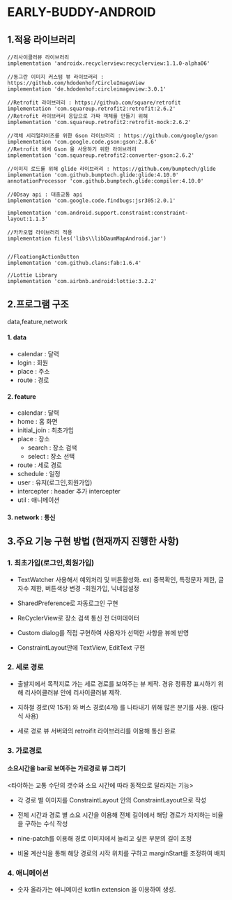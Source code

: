 # EARLY-BUDDY-ANDROID

## 1.적용 라이브러리


    //리사이클러뷰 라이브러리
    implementation 'androidx.recyclerview:recyclerview:1.1.0-alpha06'

    //동그란 이미지 커스텀 뷰 라이브러리 : https://github.com/hdodenhof/CircleImageView
    implementation 'de.hdodenhof:circleimageview:3.0.1'

    //Retrofit 라이브러리 : https://github.com/square/retrofit
    implementation 'com.squareup.retrofit2:retrofit:2.6.2'
    //Retrofit 라이브러리 응답으로 가짜 객체를 만들기 위해
    implementation 'com.squareup.retrofit2:retrofit-mock:2.6.2'

    //객체 시리얼라이즈를 위한 Gson 라이브러리 : https://github.com/google/gson
    implementation 'com.google.code.gson:gson:2.8.6'
    //Retrofit 에서 Gson 을 사용하기 위한 라이브러리
    implementation 'com.squareup.retrofit2:converter-gson:2.6.2'

    //이미지 로드를 위해 glide 라이브러리 : https://github.com/bumptech/glide
    implementation 'com.github.bumptech.glide:glide:4.10.0'
    annotationProcessor 'com.github.bumptech.glide:compiler:4.10.0'

    //ODsay api : 대중교통 api 
    implementation 'com.google.code.findbugs:jsr305:2.0.1'

    implementation 'com.android.support.constraint:constraint-layout:1.1.3'
    
    //카카오맵 라이브러리 적용
    implementation files('libs\\libDaumMapAndroid.jar')


    //FloationgActionButton
    implementation 'com.github.clans:fab:1.6.4'

    //Lottie Library
    implementation 'com.airbnb.android:lottie:3.2.2'
   
## 2.프로그램 구조
  
 data,feature,network 
 
 #### 1. data
 - calendar     : 달력
 - login        : 회원
 - place        : 주소
 - route        : 경로
 
 #### 2. feature
 - calendar     : 달력
 - home         : 홈 화면
 - initial_join : 최초가입
 - place        : 장소
   - search    : 장소 검색
   - select    : 장소 선택
 - route        : 세로 경로
 - schedule     : 일정
 - user         : 유저(로그인,회원가입)
 - intercepter  : header 추가 intercepter
 - util         : 애니메이션
 
 #### 3. network  : 통신

## 3.주요 기능 구현 방법 (현재까지 진행한 사항)


### 1. 최초가입(로그인,회원가입)
- TextWatcher  사용해서 예외처리 및 버튼활성화.
ex) 중복확인, 특정문자 제한, 글자수 제한, 버튼색상 변경 -회원가입, 닉네임설정

- SharedPreference로 자동로그인 구현

- ReCyclerView로 장소 검색 통신 전 더미데이터

- Custom dialog를 직접 구현하여 사용자가 선택한 사항을 뷰에 반영

- ConstraintLayout안에 TextView, EditText 구현


### 2. 세로 경로
- 출발지에서 목적지로 가는 세로 경로를 보여주는 뷰 제작. 경유 정류장 표시하기 위해 리사이클러뷰 안에 리사이클러뷰 제작.

- 지하철 경로(약 15개) 와 버스 경로(4개) 를 나타내기 위해 많은 분기를 사용. (람다식 사용)

- 세로 경로 뷰 서버와의 retroifit 라이브러리를 이용해  통신 완료



### 3. 가로경로

#### 소요시간을 bar로 보여주는 가로경로 뷰 그리기

<타야하는 교통 수단의 갯수와 소요 시간에 따라 동적으로 달라지는 기능>

- 각 경로 별 이미지를 ConstraintLayout 안의 ConstraintLayout으로 작성

- 전체 시간과 경로 별 소요 시간을 이용해 전체 길이에서 해당 경로가 차지하는 비율을 구하는 수식 작성

- nine-patch를 이용해 경로 이미지에서 늘리고 싶은 부분의 길이 조정

- 비율 계산식을 통해 해당 경로의 시작 위치를 구하고 marginStart를 조정하여 배치

  
### 4. 애니메이션
- 숫자 올라가는 애니메이션 kotlin extension 을 이용하여 생성.
